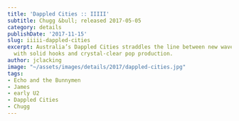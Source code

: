 ```yaml
---
title: 'Dappled Cities :: IIIII'
subtitle: Chugg &bull; released 2017-05-05
category: details
publishDate: '2017-11-15'
slug: iiiii-dappled-cities
excerpt: Australia’s Dappled Cities straddles the line between new wave and indie,
  with solid hooks and crystal-clear pop production.
author: jclacking
image: "~/assets/images/details/2017/dappled-cities.jpg"
tags:
- Echo and the Bunnymen
- James
- early U2
- Dappled Cities
- Chugg
---
```


